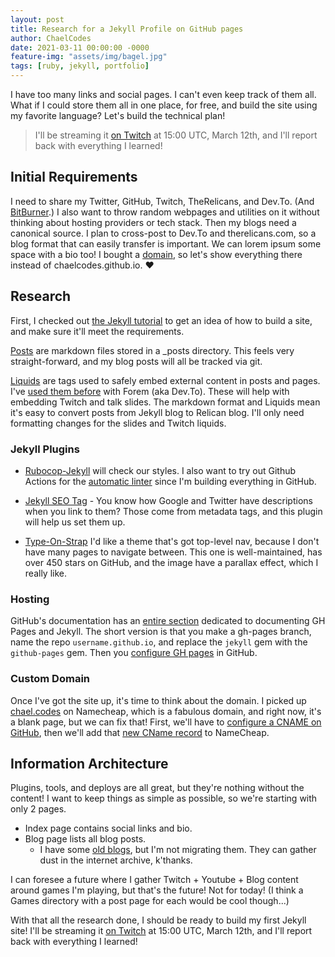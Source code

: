 ```yaml
---
layout: post
title: Research for a Jekyll Profile on GitHub pages
author: ChaelCodes
date: 2021-03-11 00:00:00 -0000
feature-img: "assets/img/bagel.jpg"
tags: [ruby, jekyll, portfolio]
---
```

I have too many links and social pages. I can't even keep track of them all. What if I could store them all in one place, for free, and build the site using my favorite language? Let's build the technical plan!

> I'll be streaming it [on Twitch](https://twitch.tv/ChaelCodes?utm_source=theRelicans&utm_medium=blog&utm_campaign=friday_plan) at 15:00 UTC, March 12th, and I'll report back with everything I learned!

## Initial Requirements
I need to share my Twitter, GitHub, Twitch, TheRelicans, and Dev.To. (And [BitBurner](https://chaelcodes.netlify.com).) I also want to throw random webpages and utilities on it without thinking about hosting providers or tech stack. Then my blogs need a canonical source. I plan to cross-post to Dev.To and therelicans.com, so a blog format that can easily transfer is important. We can lorem ipsum some space with a bio too! I bought a [domain](https://chael.codes), so let's show everything there instead of chaelcodes.github.io. ❤️

## Research
First, I checked out [the Jekyll tutorial](https://jekyllrb.com/docs/step-by-step/01-setup/) to get an idea of how to build a site, and make sure it'll meet the requirements.

[Posts](https://jekyllrb.com/docs/step-by-step/08-blogging/) are markdown files stored in a _posts directory. This feels very straight-forward, and my blog posts will all be tracked via git.

[Liquids](https://jekyllrb.com/docs/step-by-step/02-liquid/) are tags used to safely embed external content in posts and pages. I've [used them before](https://www.youtube.com/watch?v=EZu4pJftF-E) with Forem (aka Dev.To). These will help with embedding Twitch and talk slides. The markdown format and Liquids mean it's easy to convert posts from Jekyll blog to Relican blog. I'll only need formatting changes for the slides and Twitch liquids.

### Jekyll Plugins
- [Rubocop-Jekyll](https://github.com/jekyll/rubocop-jekyll) will check our styles. I also want to try out Github Actions for the [automatic linter](https://docs.github.com/en/actions/guides/building-and-testing-ruby#linting-your-code) since I'm building everything in GitHub.

- [Jekyll SEO Tag](https://github.com/jekyll/jekyll-seo-tag/blob/master/docs/usage.md) - You know how Google and Twitter have descriptions when you link to them? Those come from metadata tags, and this plugin will help us set them up.

- [Type-On-Strap](https://github.com/sylhare/Type-on-Strap) I'd like a theme that's got top-level nav, because I don't have many pages to navigate between. This one is well-maintained, has over 450 stars on GitHub, and the image have a parallax effect, which I really like.

### Hosting
GitHub's documentation has an [entire section](https://docs.github.com/en/github/working-with-github-pages/setting-up-a-github-pages-site-with-jekyll) dedicated to documenting GH Pages and Jekyll. The short version is that you make a gh-pages branch, name the repo `username.github.io`, and replace the `jekyll` gem with the `github-pages` gem. Then you [configure GH pages](https://docs.github.com/en/github/working-with-github-pages/configuring-a-publishing-source-for-your-github-pages-site#choosing-a-publishing-source) in GitHub.

### Custom Domain
Once I've got the site up, it's time to think about the domain. I picked up [chael.codes](http://chael.codes) on Namecheap, which is a fabulous domain, and right now, it's a blank page, but we can fix that! First, we'll have to [configure a CNAME on GitHub](https://docs.github.com/en/github/working-with-github-pages/managing-a-custom-domain-for-your-github-pages-site#configuring-a-subdomain), then we'll add that [new CName record](https://www.namecheap.com/support/knowledgebase/article.aspx/579/2237/which-record-type-option-should-i-choose-for-the-information-im-about-to-enter/) to NameCheap.

## Information Architecture
Plugins, tools, and deploys are all great, but they're nothing without the content! I want to keep things as simple as possible, so we're starting with only 2 pages.
- Index page contains social links and bio.
- Blog page lists all blog posts.
  - I have some [old blogs](https://chaelcodes.wordpress.com/blog/), but I'm not migrating them. They can gather dust in the internet archive, k'thanks.

I can foresee a future where I gather Twitch + Youtube + Blog content around games I'm playing, but that's the future! Not for today! (I think a Games directory with a post page for each would be cool though...)

With that all the research done, I should be ready to build my first Jekyll site! I'll be streaming it [on Twitch](https://twitch.tv/ChaelCodes?utm_source=theRelicans&utm_medium=blog&utm_campaign=friday_plan) at 15:00 UTC, March 12th, and I'll report back with everything I learned!
